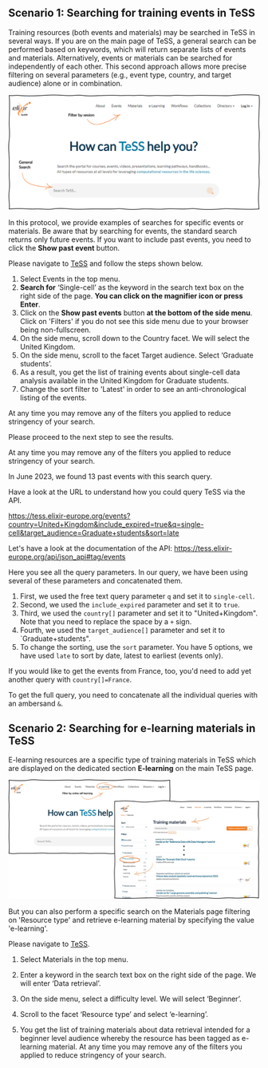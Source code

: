## Scenario 1: Searching for training events in TeSS

Training resources (both events and materials) may be searched in TeSS in several ways. If you are on the main page of TeSS, a general search can be performed based on keywords, which will return separate lists of events and materials. Alternatively, events or materials can be searched for independently of each other. This second approach allows more precise filtering on several parameters (e.g., event type, country, and target audience) alone or in combination.

![screenshot for TeSS page with search box](./../assets/images/GxGphHo.png)

In this protocol, we provide examples of searches for specific events or materials. Be aware that by searching for events, the standard search returns only future events. If you want to include past events, you need to click the **Show past event** button. 

Please navigate to [TeSS](https://tess.elixir-europe.org) and follow the steps shown below.

1. Select Events in the top menu.
2. **Search for** ‘Single-cell’ as the keyword in the search text box on the right side of the page. **You can click on the magnifier icon or press Enter**.
3. Click on the **Show past events** button **at the bottom of the side menu**. Click on 'Filters' if you do not see this side menu due to your browser being non-fullscreen.
4. On the side menu, scroll down to the Country facet. We will select the United Kingdom.
5. On the side menu, scroll to the facet Target audience. Select ‘Graduate students’.
6. As a result, you get the list of training events about single-cell data analysis available in the United Kingdom for Graduate students.
7. Change the sort filter to 'Latest' in order to see an anti-chronological listing of the events.

At any time you may remove any of the filters you applied to reduce stringency of your search.

Please proceed to the next step to see the results.

At any time you may remove any of the filters you applied to reduce stringency of your search.

In June 2023, we found 13 past events with this search query.  

Have a look at the URL to understand how you could query TeSS via the API.

https://tess.elixir-europe.org/events?country=United+Kingdom&include_expired=true&q=single-cell&target_audience=Graduate+students&sort=late

Let's have a look at the documentation of the API: https://tess.elixir-europe.org/api/json_api#tag/events

Here you see all the query parameters. In our query, we have been using several of these parameters and concatenated them.

1. First, we used the free text query parameter `q` and set it to `single-cell`. 
2. Second, we used the `include_expired` parameter and set it to `true`. 
3. Third, we used the `country[]` parameter and set it to "United+Kingdom". Note that you need to replace the space by a `+` sign. 
4. Fourth, we used the `target_audience[]` parameter and set it to `Graduate+students". 
5. To change the sorting, use the `sort` parameter. You have 5 options, we have used `late` to sort by date, latest to earliest (events only).  

If you would like to get the events from France, too, you'd need to add yet another query with `country[]=France`.

To get the full query, you need to concatenate all the individual queries with an ambersand `&`. 

## Scenario 2: Searching for e-learning materials in TeSS

E-learning resources are a specific type of training materials in TeSS which are displayed on the dedicated section **E-learning** on the main TeSS page. 

![screenshot for TeSS page with search box](./../assets/images/CXt2MEE.jpg)

But you can also perform a specific search on the Materials page filtering on 'Resource type' and retrieve e-learning material by specifying the value 'e-learning'.

Please navigate to [TeSS](https://tess.elixir-europe.org).

1.	Select Materials in the top menu.

2.	Enter a keyword in the search text box on the right side of the page. We will enter ‘Data retrieval’.

3.	On the side menu, select a difficulty level. We will select ‘Beginner’.

4.	Scroll to the facet ‘Resource type’ and select ‘e-learning’.

5.	You get the list of training materials about data retrieval intended for a beginner level audience whereby the resource has been tagged as e-learning material. At any time you may remove any of the filters you applied to reduce stringency of your search.
